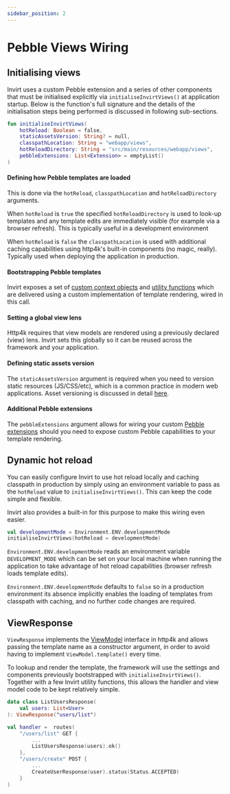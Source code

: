 ```yaml
---
sidebar_position: 2
---
```


# Pebble Views Wiring

## Initialising views
Invirt uses a custom Pebble extension and a series of other components that must be initialised explicitly via
`initialiseInvirtViews()` at application startup. Below is the function's full signature and the details of the initialisation
steps being performed is discussed in following sub-sections.

```kotlin
fun initialiseInvirtViews(
    hotReload: Boolean = false,
    staticAssetsVersion: String? = null,
    classpathLocation: String = "webapp/views",
    hotReloadDirectory: String = "src/main/resources/webapp/views",
    pebbleExtensions: List<Extension> = emptyList()
)
```

#### Defining how Pebble templates are loaded
This is done via the `hotReload`, `classpathLocation` and `hotReloadDirectory` arguments.

When `hotReload` is `true` the specified `hotReloadDirectory` is used to look-up templates and any template edits
are immediately visible (for example via a browser refresh). This is typically useful in a development
environment

When `hotReload` is `false` the `classpathLocation` is used with additional caching capabilities
using http4k's built-in components (no magic, really). Typically used when deploying
the application in production.

#### Bootstrapping Pebble templates
Invirt exposes a set of [custom context objects](/docs/api/pebble/pebble-context-objects) and [utility functions](/docs/api/pebble/pebble-functions)
which are delivered using a custom implementation of template rendering, wired in this call.

#### Setting a global view lens
Http4k requires that view models are rendered using a previously declared (view) lens. Invirt sets this globally
so it can be reused across the framework and your application.

#### Defining static assets version
The `staticAssetsVersion` argument is required when you need to version static resources (JS/CSS/etc), which is a
common practice in modern web applications. Asset versioning is discussed in detail [here](/docs/framework/static-assets).

#### Additional Pebble extensions
The `pebbleExtensions` argument allows for wiring your custom [Pebble extensions](https://pebbletemplates.io/wiki/guide/extending-pebble/)
should you need to expose custom Pebble capabilities to your template rendering.

## Dynamic hot reload
You can easily configure Invirt to use hot reload locally and caching classpath in production by simply
using an environment variable to pass as the `hotReload` value to `initialiseInvirtViews()`. This can keep
the code simple and flexible.

Invirt also provides a built-in for this purpose to make this wiring even easier.
```kotlin
val developmentMode = Environment.ENV.developmentMode
initialiseInvirtViews(hotReload = developmentMode)
```

`Environment.ENV.developmentMode` reads an environment variable `DEVELOPMENT_MODE` which can be
set on your local machine when running the application to take advantage of hot reload capabilities
(browser refresh loads template edits).

`Environment.ENV.developmentMode` defaults to `false` so in a production environment its absence implicitly
enables the loading of templates from classpath with caching, and no further code changes are required.


## ViewResponse
`ViewResponse` implements the [ViewModel](https://www.http4k.org/api/org.http4k.template/-view-model/) interface
in http4k and allows passing the template name as a constructor argument, in order to avoid having
to implement `ViewModel.template()` every time.

To lookup and render the template, the framework will use the settings and components previously bootstrapped
with `initialiseInvirtViews()`. Together with a few Invirt utility functions, this allows the handler and
view model code to be kept relatively simple.

```kotlin
data class ListUsersResponse(
    val users: List<User>
): ViewResponse("users/list")

val handler =  routes(
    "/users/list" GET {
        ...
        ListUsersResponse(users).ok()
    },
    "/users/create" POST {
        ...
        CreateUserResponse(user).status(Status.ACCEPTED)
    }
)
```
